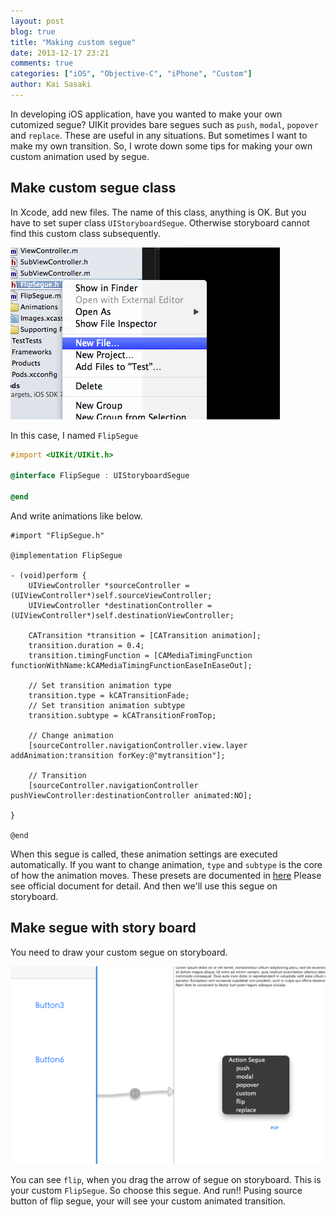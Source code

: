 ```yaml
---
layout: post
blog: true
title: "Making custom segue"
date: 2013-12-17 23:21
comments: true
categories: ["iOS", "Objective-C", "iPhone", "Custom"]
author: Kai Sasaki
---
```


In developing iOS application, have you wanted to make your own cutomized segue? UIKit provides bare segues such as
`push`, `modal`, `popover` and `replace`. These are useful in any situations. But sometimes I want to make my own transition.
So, I wrote down some tips for making your own custom animation used by segue.

## Make custom segue class

In Xcode, add new files. The name of this class, anything is OK. But you have to set super class `UIStoryboardSegue`. Otherwise storyboard
cannot find this custom class subsequently.

![create](/images/posts/2013-12-17-customsegue/create-segue.png)

In this case, I named `FlipSegue`

```objective-c
#import <UIKit/UIKit.h>

@interface FlipSegue : UIStoryboardSegue

@end
```

And write animations like below.

```
#import "FlipSegue.h"

@implementation FlipSegue

- (void)perform {
    UIViewController *sourceController = (UIViewController*)self.sourceViewController;
    UIViewController *destinationController = (UIViewController*)self.destinationViewController;

    CATransition *transition = [CATransition animation];
    transition.duration = 0.4;
    transition.timingFunction = [CAMediaTimingFunction functionWithName:kCAMediaTimingFunctionEaseInEaseOut];

    // Set transition animation type
    transition.type = kCATransitionFade;
    // Set transition animation subtype
    transition.subtype = kCATransitionFromTop;
    
    // Change animation
    [sourceController.navigationController.view.layer addAnimation:transition forKey:@"mytransition"];
    
    // Transition 
    [sourceController.navigationController pushViewController:destinationController animated:NO];

}

@end
```

When this segue is called, these animation settings are executed automatically. If you want to change animation, `type` and `subtype` is the core
of how the animation moves. These presets are documented in [here](https://developer.apple.com/library/ios/documentation/GraphicsImaging/Reference/CATransition_Class/Introduction/Introduction.html)
Please see official document for detail. And then we'll use this segue on storyboard.

## Make segue with story board

You need to draw your custom segue on storyboard.

![storyboard](/images/posts/2013-12-17-customsegue/storyboard-segue.png)

You can see `flip`, when you drag the arrow of segue on storyboard. This is your custom `FlipSegue`. 
So choose this segue. And run!! Pusing source button of flip segue, your will see your custom animated transition. 

